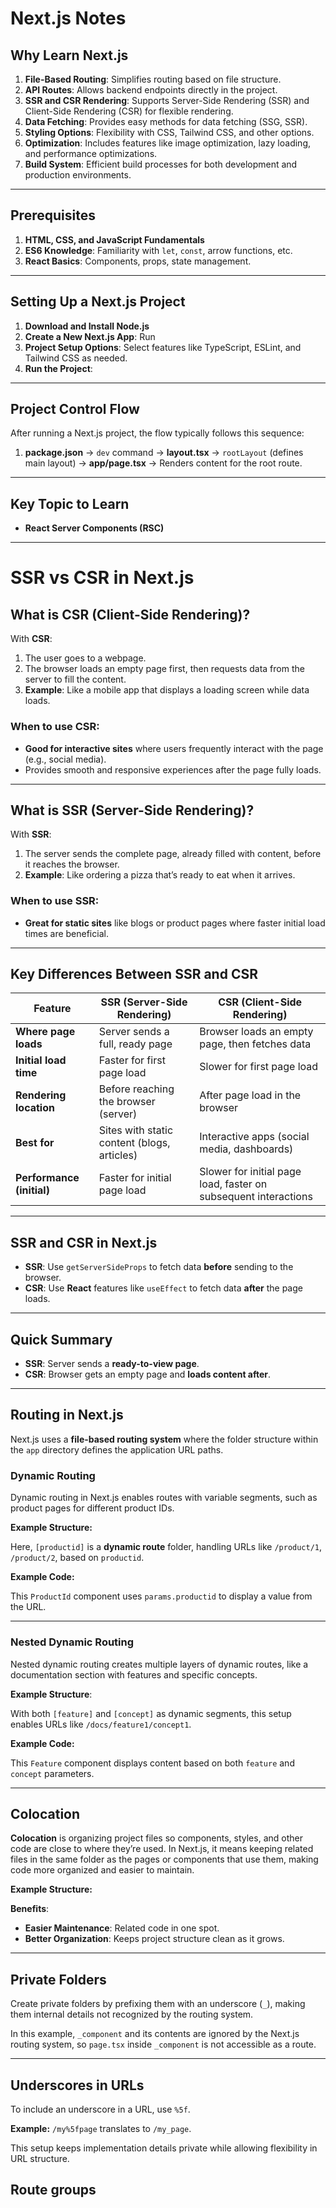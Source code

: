# Next.js Notes

## Why Learn Next.js

1. **File-Based Routing**: Simplifies routing based on file structure.
2. **API Routes**: Allows backend endpoints directly in the project.
3. **SSR and CSR Rendering**: Supports Server-Side Rendering (SSR) and Client-Side Rendering (CSR) for flexible rendering.
4. **Data Fetching**: Provides easy methods for data fetching (SSG, SSR).
5. **Styling Options**: Flexibility with CSS, Tailwind CSS, and other options.
6. **Optimization**: Includes features like image optimization, lazy loading, and performance optimizations.
7. **Build System**: Efficient build processes for both development and production environments.

---

## Prerequisites

1. **HTML, CSS, and JavaScript Fundamentals**
2. **ES6 Knowledge**: Familiarity with `let`, `const`, arrow functions, etc.
3. **React Basics**: Components, props, state management.

---

## Setting Up a Next.js Project

1. **Download and Install Node.js**
2. **Create a New Next.js App**: Run 
   <!-- ``bash
   npx create-next-app@latest playground
   `` -->
3. **Project Setup Options**: Select features like TypeScript, ESLint, and Tailwind CSS as needed.
4. **Run the Project**:
   <!-- ``bash
   npm run dev
   `` -->

---

## Project Control Flow

After running a Next.js project, the flow typically follows this sequence:

1. **package.json** → `dev` command → **layout.tsx** → `rootLayout` (defines main layout) → **app/page.tsx** → Renders content for the root route.

---

## Key Topic to Learn

- **React Server Components (RSC)**

---

# SSR vs CSR in Next.js

## What is CSR (Client-Side Rendering)?

With **CSR**:

1. The user goes to a webpage.
2. The browser loads an empty page first, then requests data from the server to fill the content.
3. **Example**: Like a mobile app that displays a loading screen while data loads.

### When to use CSR:
- **Good for interactive sites** where users frequently interact with the page (e.g., social media).
- Provides smooth and responsive experiences after the page fully loads.

---

## What is SSR (Server-Side Rendering)?

With **SSR**:

1. The server sends the complete page, already filled with content, before it reaches the browser.
2. **Example**: Like ordering a pizza that’s ready to eat when it arrives.

### When to use SSR:
- **Great for static sites** like blogs or product pages where faster initial load times are beneficial.

---

## Key Differences Between SSR and CSR

| **Feature**                | **SSR (Server-Side Rendering)**                  | **CSR (Client-Side Rendering)**                     |
|----------------------------|--------------------------------------------------|-----------------------------------------------------|
| **Where page loads**       | Server sends a full, ready page                  | Browser loads an empty page, then fetches data      |
| **Initial load time**      | Faster for first page load                       | Slower for first page load                          |
| **Rendering location**     | Before reaching the browser (server)             | After page load in the browser                      |
| **Best for**               | Sites with static content (blogs, articles)      | Interactive apps (social media, dashboards)         |
| **Performance (initial)**  | Faster for initial page load                     | Slower for initial page load, faster on subsequent interactions |

---

## SSR and CSR in Next.js

- **SSR**: Use `getServerSideProps` to fetch data **before** sending to the browser.
- **CSR**: Use **React** features like `useEffect` to fetch data **after** the page loads.

---

## Quick Summary

- **SSR**: Server sends a **ready-to-view page**.
- **CSR**: Browser gets an empty page and **loads content after**.

---

## Routing in Next.js

Next.js uses a **file-based routing system** where the folder structure within the `app` directory defines the application URL paths.

### Dynamic Routing

Dynamic routing in Next.js enables routes with variable segments, such as product pages for different product IDs.

**Example Structure:**

<!-- ```
app
  product
    [productid]
      page.tsx
``` -->

Here, `[productid]` is a **dynamic route** folder, handling URLs like `/product/1`, `/product/2`, based on `productid`.

**Example Code:**

<!-- ``typescript
const ProductId = ({ params }: { params: { productid: string } }) => (
    <h1>Detail of Product {params.productid}</h1>
);

export default ProductId;
``` -->

This `ProductId` component uses `params.productid` to display a value from the URL.

---

### Nested Dynamic Routing

Nested dynamic routing creates multiple layers of dynamic routes, like a documentation section with features and specific concepts.

**Example Structure**:

<!-- ``bash
app
  docs
    [feature]
      [concept]
        page.tsx
``` -->

With both `[feature]` and `[concept]` as dynamic segments, this setup enables URLs like `/docs/feature1/concept1`.

**Example Code:**

<!-- ``typescript
const Feature = ({ params }: { params: { feature: string; concept: string } }) => (
    <h1>Detail of {params.feature} - {params.concept}</h1>
);

export default Feature;
``` -->

This `Feature` component displays content based on both `feature` and `concept` parameters.

---

## Colocation

**Colocation** is organizing project files so components, styles, and other code are close to where they’re used. In Next.js, it means keeping related files in the same folder as the pages or components that use them, making code more organized and easier to maintain.

**Example Structure:**

<!-- ``bash
app
  about
    page.tsx         # Main code for the About page
    AboutStyles.css  # Styles specific to the About page
    AboutHelper.js   # Helper functions for the About page
``` -->

**Benefits**:
- **Easier Maintenance**: Related code in one spot.
- **Better Organization**: Keeps project structure clean as it grows.

---

## Private Folders

Create private folders by prefixing them with an underscore (`_`), making them internal details not recognized by the routing system.

<!-- ``bash
app
  _component
    page.tsx  # Ignored as a route
``` -->

In this example, `_component` and its contents are ignored by the Next.js routing system, so `page.tsx` inside `_component` is not accessible as a route.

---

## Underscores in URLs

To include an underscore in a URL, use `%5f`.

**Example:** `/my%5fpage` translates to `/my_page`.

This setup keeps implementation details private while allowing flexibility in URL structure.


## Route groups